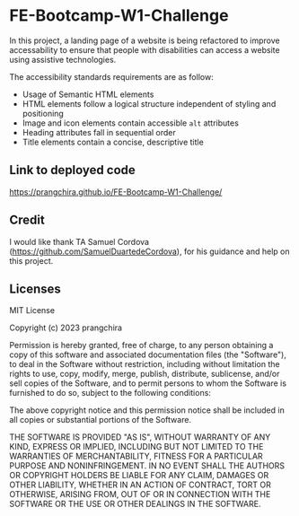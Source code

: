 # FE-Bootcamp-W1-Challenge

In this project, a landing page of a website is being refactored to improve accessability to ensure that people with disabilities can access a website using assistive technologies.


The accessibility standards requirements are as follow: 
* Usage of Semantic HTML elements 
* HTML elements follow a logical structure independent of styling and positioning
* Image and icon elements contain accessible `alt` attributes
* Heading attributes fall in sequential order
* Title elements contain a concise, descriptive title

## Link to deployed code
https://prangchira.github.io/FE-Bootcamp-W1-Challenge/

## Credit
I would like thank TA Samuel Cordova (https://github.com/SamuelDuartedeCordova), for his guidance and help on this project. 

## Licenses
MIT License

Copyright (c) 2023 prangchira

Permission is hereby granted, free of charge, to any person obtaining a copy
of this software and associated documentation files (the "Software"), to deal
in the Software without restriction, including without limitation the rights
to use, copy, modify, merge, publish, distribute, sublicense, and/or sell
copies of the Software, and to permit persons to whom the Software is
furnished to do so, subject to the following conditions:

The above copyright notice and this permission notice shall be included in all
copies or substantial portions of the Software.

THE SOFTWARE IS PROVIDED "AS IS", WITHOUT WARRANTY OF ANY KIND, EXPRESS OR
IMPLIED, INCLUDING BUT NOT LIMITED TO THE WARRANTIES OF MERCHANTABILITY,
FITNESS FOR A PARTICULAR PURPOSE AND NONINFRINGEMENT. IN NO EVENT SHALL THE
AUTHORS OR COPYRIGHT HOLDERS BE LIABLE FOR ANY CLAIM, DAMAGES OR OTHER
LIABILITY, WHETHER IN AN ACTION OF CONTRACT, TORT OR OTHERWISE, ARISING FROM,
OUT OF OR IN CONNECTION WITH THE SOFTWARE OR THE USE OR OTHER DEALINGS IN THE
SOFTWARE.
